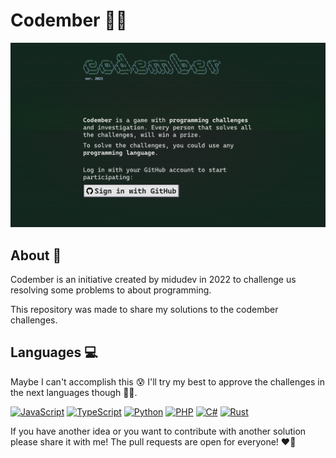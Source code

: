 # Codember 🧑‍💻

[![Codember main page](/assets/codember-webpage-image.png)](https://codember.dev/)

## About 📖

Codember is an initiative created by midudev in 2022 to challenge us resolving some problems to about programming.

This repository was made to share my solutions to the codember challenges.

## Languages 💻

Maybe I can't accomplish this 😰 I'll try my best to approve the challenges in the next languages though 💪🏻.

[![JavaScript](https://skillicons.dev/icons?i=js)](https://developer.mozilla.org/en-US/docs/Web/JavaScript)
[![TypeScript](https://skillicons.dev/icons?i=ts)](https://www.typescriptlang.org/)
[![Python](https://skillicons.dev/icons?i=py)](https://www.python.org/)
[![PHP](https://skillicons.dev/icons?i=php)](https://php.net/)
[![C#](https://skillicons.dev/icons?i=cs)](https://dotnet.microsoft.com/en-us/languages/csharp)
[![Rust](https://skillicons.dev/icons?i=rust)](https://www.rust-lang.org/)

If you have another idea or you want to contribute with another solution please share it with me! The pull requests are open for everyone! ❤️‍🔥